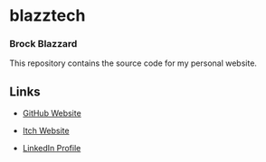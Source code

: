 # **blazztech**
### Brock Blazzard
This repository contains the source code for my personal website.

## Links

* [GitHub Website](https://brockblaze.github.io)

* [Itch Website](https://brockblaze.itch.io)

* [LinkedIn Profile](https://www.linkedin.com/in/brock-blazzard-b7b68065/)